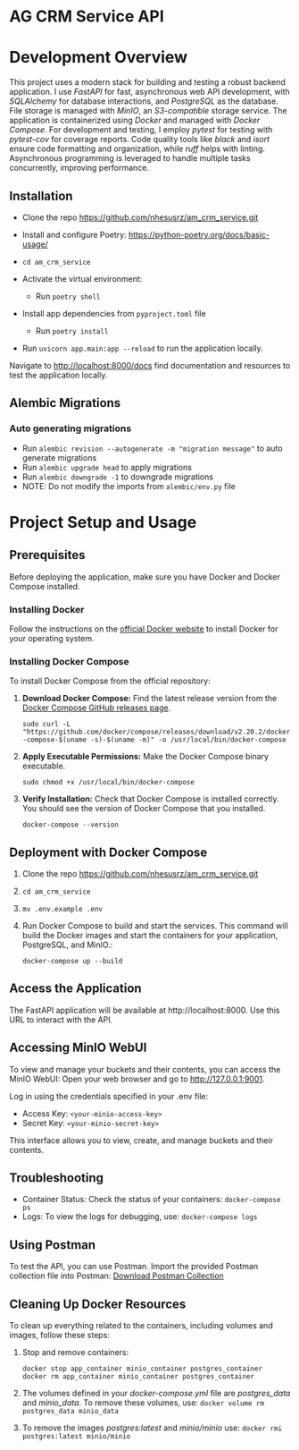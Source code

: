 # AG CRM Service API

# Development Overview

This project uses a modern stack for building and testing a robust backend application. I use _FastAPI_ for fast, asynchronous web API development, with _SQLAlchemy_ for database interactions, and _PostgreSQL_ as the database. File storage is managed with _MinIO_, an _S3-compatible_ storage service. The application is containerized using _Docker_ and managed with _Docker Compose_. For development and testing, I employ _pytest_ for testing with _pytest-cov_ for coverage reports. Code quality tools like _black_ and _isort_ ensure code formatting and organization, while _ruff_ helps with linting. Asynchronous programming is leveraged to handle multiple tasks concurrently, improving performance.

## Installation

- Clone the repo <https://github.com/nhesusrz/am_crm_service.git>

- Install and configure Poetry: <https://python-poetry.org/docs/basic-usage/>
- `cd am_crm_service`
- Activate the virtual environment:
  - Run  `poetry shell`
- Install app dependencies from `pyproject.toml` file 
  - Run `poetry install`

- Run `uvicorn app.main:app --reload`  to run the application locally.

Navigate to <http://localhost:8000/docs> find documentation and resources to test the application locally.

## Alembic Migrations

### Auto generating migrations

- Run `alembic revision --autogenerate -m "migration message"` to auto generate migrations
- Run `alembic upgrade head` to apply migrations
- Run `alembic downgrade -1` to downgrade migrations
- NOTE: Do not modify the imports from `alembic/env.py` file

# Project Setup and Usage

## Prerequisites
Before deploying the application, make sure you have Docker and Docker Compose installed.

### Installing Docker

Follow the instructions on the [official Docker website](https://www.docker.com/) to install Docker for your operating system.

### Installing Docker Compose

To install Docker Compose from the official repository:

1. **Download Docker Compose:** Find the latest release version from the [Docker Compose GitHub releases page](https://github.com/docker/compose/releases).
   
    `sudo curl -L "https://github.com/docker/compose/releases/download/v2.20.2/docker-compose-$(uname -s)-$(uname -m)" -o /usr/local/bin/docker-compose`


2. **Apply Executable Permissions:** Make the Docker Compose binary executable.

    `sudo chmod +x /usr/local/bin/docker-compose`

3. **Verify Installation:** Check that Docker Compose is installed correctly. You should see the version of Docker Compose that you installed.

    `docker-compose --version`

## Deployment with Docker Compose

1. Clone the repo <https://github.com/nhesusrz/am_crm_service.git>
2. `cd am_crm_service`
3. `mv .env.example .env`
4. Run Docker Compose to build and start the services. This command will build the Docker images and start the containers for your application, PostgreSQL, and MinIO.:

    `docker-compose up --build`

## Access the Application 
The FastAPI application will be available at http://localhost:8000. Use this URL to interact with the API.

## Accessing MinIO WebUI

To view and manage your buckets and their contents, you can access the MinIO WebUI:
Open your web browser and go to http://127.0.0.1:9001.

Log in using the credentials specified in your .env file:
* Access Key: `<your-minio-access-key>`
* Secret Key: `<your-minio-secret-key>`

This interface allows you to view, create, and manage buckets and their contents.

## Troubleshooting

- Container Status: Check the status of your containers: `docker-compose ps`
- Logs: To view the logs for debugging, use: `docker-compose logs`


## Using Postman

To test the API, you can use Postman. Import the provided Postman collection file into Postman: [Download Postman Collection](https://github.com/user-attachments/files/16822519/AM_CRM_SERVICE.postman_collection.json)

## Cleaning Up Docker Resources

To clean up everything related to the containers, including volumes and images, follow these steps:

1. Stop and remove containers: 

    `docker stop app_container minio_container postgres_container`  
    `docker rm app_container minio_container postgres_container`
2. The volumes defined in your _docker-compose.yml_ file are _postgres_data_ and _minio_data_. To remove these volumes, use: `docker volume rm postgres_data minio_data`
3. To remove the images _postgres:latest_ and _minio/minio_ use: `docker rmi postgres:latest minio/minio`

